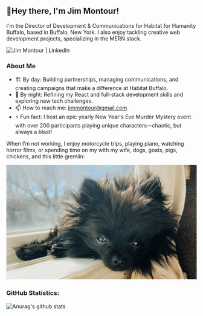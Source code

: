 ## 👋Hey there, I'm Jim Montour!
I'm the Director of Development & Communications for Habitat for Humanity Buffalo, based in Buffalo, New York. I also enjoy tackling creative web development projects, specializing in the MERN stack.

[<img align="left" alt="Jim Montour | LinkedIn" src="https://img.shields.io/badge/LinkedIn-Jim%20Montour-blue" />][linkedin]
<br>

### About Me
- 🏗️ By day: Building partnerships, managing communications, and creating campaigns that make a difference at Habitat Buffalo.
- 🔧 By night: Refining my React and full-stack development skills and exploring new tech challenges.
- 📫 How to reach me: jimmontour@gmail.com
- ⚡ Fun fact: I host an epic yearly New Year's Eve Murder Mystery event with over 200 participants playing unique characters—chaotic, but always a blast!

When I’m not working, I enjoy motorcycle trips, playing piano, watching horror films, or spending time on my with my wife, dogs, goats, pigs, chickens, and this little gremlin:

![My dog, Frankie](https://github.com/jimmontour/portfolio/blob/master/images/frank.jpg?raw=true)

### GitHub Statistics:

![Anurag's github stats](https://github-readme-stats.vercel.app/api?username=jimmontour&show_icons=true)

[website]: https://jimmontour.dev
[linkedin]: https://linkedin.com/in/jimmontour
[email]: mailto:jimmontour@gmail.com
